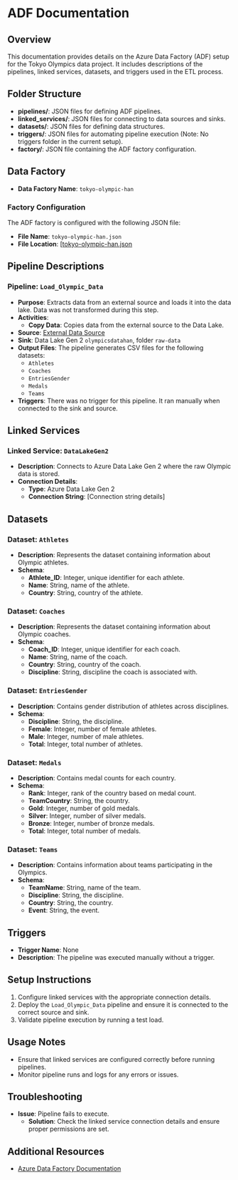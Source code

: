 # ADF Documentation

## Overview
This documentation provides details on the Azure Data Factory (ADF) setup for the Tokyo Olympics data project. It includes descriptions of the pipelines, linked services, datasets, and triggers used in the ETL process.

## Folder Structure
- **pipelines/**: JSON files for defining ADF pipelines.
- **linked_services/**: JSON files for connecting to data sources and sinks.
- **datasets/**: JSON files for defining data structures.
- **triggers/**: JSON files for automating pipeline execution (Note: No triggers folder in the current setup).
- **factory/**: JSON file containing the ADF factory configuration.

## Data Factory
- **Data Factory Name**: `tokyo-olympic-han`

### Factory Configuration
The ADF factory is configured with the following JSON file:
- **File Name**: `tokyo-olympic-han.json`
- **File Location**: [[tokyo-olympic-han.json](https://github.com/HannibalGh/Azure-DE-Project-Tokyo-Olympic-Data-Analytics/blob/main/ADF/factory/tokyo-olympic-han.json)

## Pipeline Descriptions

### Pipeline: `Load_Olympic_Data`
- **Purpose**: Extracts data from an external source and loads it into the data lake. Data was not transformed during this step.
- **Activities**:
  - **Copy Data**: Copies data from the external source to the Data Lake.
- **Source**: [External Data Source](https://github.com/darshilparmar/tokyo-olympic-azure-data-engineering-project/tree/main/data)
- **Sink**: Data Lake Gen 2 `olympicsdatahan`, folder `raw-data`
- **Output Files**: The pipeline generates CSV files for the following datasets:
  - `Athletes`
  - `Coaches`
  - `EntriesGender`
  - `Medals`
  - `Teams`
- **Triggers**: There was no trigger for this pipeline. It ran manually when connected to the sink and source.

## Linked Services

### Linked Service: `DataLakeGen2`
- **Description**: Connects to Azure Data Lake Gen 2 where the raw Olympic data is stored.
- **Connection Details**:
  - **Type**: Azure Data Lake Gen 2
  - **Connection String**: [Connection string details]

## Datasets

### Dataset: `Athletes`
- **Description**: Represents the dataset containing information about Olympic athletes.
- **Schema**:
  - **Athlete_ID**: Integer, unique identifier for each athlete.
  - **Name**: String, name of the athlete.
  - **Country**: String, country of the athlete.

### Dataset: `Coaches`
- **Description**: Represents the dataset containing information about Olympic coaches.
- **Schema**:
  - **Coach_ID**: Integer, unique identifier for each coach.
  - **Name**: String, name of the coach.
  - **Country**: String, country of the coach.
  - **Discipline**: String, discipline the coach is associated with.

### Dataset: `EntriesGender`
- **Description**: Contains gender distribution of athletes across disciplines.
- **Schema**:
  - **Discipline**: String, the discipline.
  - **Female**: Integer, number of female athletes.
  - **Male**: Integer, number of male athletes.
  - **Total**: Integer, total number of athletes.

### Dataset: `Medals`
- **Description**: Contains medal counts for each country.
- **Schema**:
  - **Rank**: Integer, rank of the country based on medal count.
  - **TeamCountry**: String, the country.
  - **Gold**: Integer, number of gold medals.
  - **Silver**: Integer, number of silver medals.
  - **Bronze**: Integer, number of bronze medals.
  - **Total**: Integer, total number of medals.

### Dataset: `Teams`
- **Description**: Contains information about teams participating in the Olympics.
- **Schema**:
  - **TeamName**: String, name of the team.
  - **Discipline**: String, the discipline.
  - **Country**: String, the country.
  - **Event**: String, the event.

## Triggers
- **Trigger Name**: None
- **Description**: The pipeline was executed manually without a trigger.

## Setup Instructions
1. Configure linked services with the appropriate connection details.
2. Deploy the `Load_Olympic_Data` pipeline and ensure it is connected to the correct source and sink.
3. Validate pipeline execution by running a test load.

## Usage Notes
- Ensure that linked services are configured correctly before running pipelines.
- Monitor pipeline runs and logs for any errors or issues.

## Troubleshooting
- **Issue**: Pipeline fails to execute.
  - **Solution**: Check the linked service connection details and ensure proper permissions are set.

## Additional Resources
- [Azure Data Factory Documentation](https://docs.microsoft.com/en-us/azure/data-factory/)
